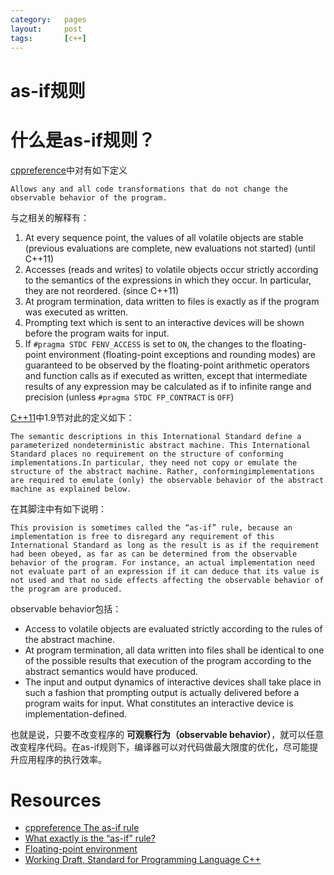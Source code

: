```yaml
---
category:   pages
layout:     post
tags:       [c++]
---
```



as-if规则
===================================

# 什么是as-if规则？

[cppreference][1]中对有如下定义

    Allows any and all code transformations that do not change the observable behavior of the program.

与之相关的解释有：

1. At every sequence point, the values of all volatile objects are stable (previous evaluations are complete, new evaluations not started) (until C++11)
2. Accesses (reads and writes) to volatile objects occur strictly according to the semantics of the expressions in which they occur. In particular, they are not reordered. (since C++11)
3. At program termination, data written to files is exactly as if the program was executed as written.
4. Prompting text which is sent to an interactive devices will be shown before the program waits for input.
5. If `#pragma STDC FENV_ACCESS` is set to `ON`, the changes to the floating-point environment (floating-point exceptions and rounding modes) are guaranteed to be observed by the floating-point arithmetic operators and function calls as if executed as written, except that intermediate results of any expression may be calculated as if to infinite range and precision (unless `#pragma STDC FP_CONTRACT` is `OFF`)

[C++11][4]中1.9节对此的定义如下：

    The semantic descriptions in this International Standard define a parameterized nondeterministic abstract machine. This International Standard places no requirement on the structure of conforming implementations.In particular, they need not copy or emulate the structure of the abstract machine. Rather, conformingimplementations are required to emulate (only) the observable behavior of the abstract machine as explained below.

在其脚注中有如下说明：

    This provision is sometimes called the “as-if” rule, because an implementation is free to disregard any requirement of this International Standard as long as the result is as if the requirement had been obeyed, as far as can be determined from the observable behavior of the program. For instance, an actual implementation need not evaluate part of an expression if it can deduce that its value is not used and that no side effects affecting the observable behavior of the program are produced.

observable behavior包括：

* Access to volatile objects are evaluated strictly according to the rules of the abstract machine.
* At program termination, all data written into files shall be identical to one of the possible results that execution of the program according to the abstract semantics would have produced.
* The input and output dynamics of interactive devices shall take place in such a fashion that prompting output is actually delivered before a program waits for input. What constitutes an interactive device is implementation-defined.


也就是说，只要不改变程序的 **可观察行为（observable behavior）**，就可以任意改变程序代码。在as-if规则下，编译器可以对代码做最大限度的优化，尽可能提升应用程序的执行效率。






# Resources

* [cppreference The as-if rule][1]
* [What exactly is the “as-if” rule?][2]
* [Floating-point environment][3]
* [Working Draft, Standard for Programming Language C++][4]













[1]:    http://en.cppreference.com/w/cpp/language/as_if
[2]:    http://stackoverflow.com/questions/15718262/what-exactly-is-the-as-if-rule
[3]:    http://en.cppreference.com/w/cpp/numeric/fenv
[4]:    http://www.open-std.org/jtc1/sc22/wg21/docs/papers/2012/n3337.pdf